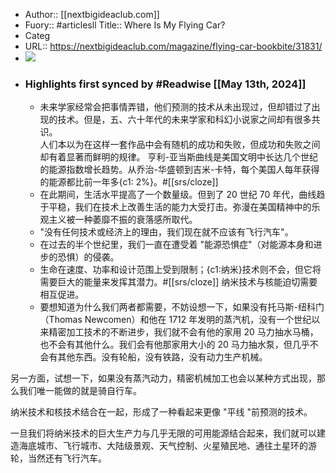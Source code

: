 - Author:: [[nextbigideaclub.com]]
- Fuory:: #articlesll Title:: Where Is My Flying Car?
- Categ
- URL:: https://nextbigideaclub.com/magazine/flying-car-bookbite/31831/
- ![](https://readwise-assets.s3.amazonaws.com/static/images/article1.be68295a7e40.png)
- ### Highlights first synced by #Readwise [[May 13th, 2024]]
    - 未来学家经常会把事情弄错，他们预测的技术从未出现过，但却错过了出现的技术。但是，五、六十年代的未来学家和科幻小说家之间却有很多共识。   
人们本以为在这样一套作品中会有随机的成功和失败，但成功和失败之间却有着显著而鲜明的规律。
亨利-亚当斯曲线是美国文明中长达几个世纪的能源指数增长趋势。从乔治-华盛顿到吉米-卡特，每个美国人每年获得的能源都比前一年多{c1: 2%}。#[[srs/cloze]]
    - 在此期间，生活水平提高了一个数量级。但到了 20 世纪 70 年代，曲线趋于平稳，我们在技术上改善生活的能力大受打击。弥漫在美国精神中的乐观主义被一种萎靡不振的衰落感所取代。
    - "没有任何技术或经济上的理由，我们现在就不应该有飞行汽车"。
    - 在过去的半个世纪里，我们一直在遭受着 "能源恐惧症"（对能源本身和进步的恐惧）的侵袭。
    - 生命在速度、功率和设计范围上受到限制；{c1:纳米}技术则不会，但它将需要巨大的能量来发挥其潜力。#[[srs/cloze]]
纳米技术与核能迫切需要相互促进。
    - 要想知道为什么我们两者都需要，不妨设想一下，如果没有托马斯-纽科门（Thomas Newcomen）和他在 1712 年发明的蒸汽机，没有一个世纪以来精密加工技术的不断进步，我们就不会有他的家用 20 马力抽水马桶，也不会有其他什么。我们会有他那家用大小的 20 马力抽水泵，但几乎不会有其他东西。没有轮船，没有铁路，没有动力生产机械。   
  
另一方面，试想一下，如果没有蒸汽动力，精密机械加工也会以某种方式出现，那么我们唯一能做的就是骑自行车。


  
纳米技术和核技术结合在一起，形成了一种看起来更像 "平线 "前预测的技术。   
  
一旦我们将纳米技术的巨大生产力与几乎无限的可用能源结合起来，我们就可以建造海底城市、飞行城市、大陆级景观、天气控制、火星殖民地、通往土星环的游轮，当然还有飞行汽车。
